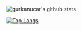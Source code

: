 ![gurkanucar's github stats](https://github-readme-stats.vercel.app/api?username=gurkanucar&show_icons=true&theme=radical)

[![Top Langs](https://github-readme-stats.vercel.app/api/top-langs/?username=gurkanucar&layout=compact)](https://github.com/gurkanucar/github-readme-stats)
